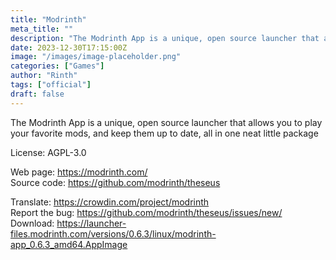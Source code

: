```yaml
---
title: "Modrinth"
meta_title: ""
description: "The Modrinth App is a unique, open source launcher that allows you to play your favorite mods, and keep them up to date, all in one neat little package"
date: 2023-12-30T17:15:00Z
image: "/images/image-placeholder.png"
categories: ["Games"]
author: "Rinth"
tags: ["official"]
draft: false
---
```


The Modrinth App is a unique, open source launcher that allows you to play your favorite mods, and keep them up to date, all in one neat little package

License: AGPL-3.0

Web page: https://modrinth.com/  
Source code: https://github.com/modrinth/theseus

Translate: https://crowdin.com/project/modrinth  
Report the bug: https://github.com/modrinth/theseus/issues/new/  
Download: https://launcher-files.modrinth.com/versions/0.6.3/linux/modrinth-app_0.6.3_amd64.AppImage
